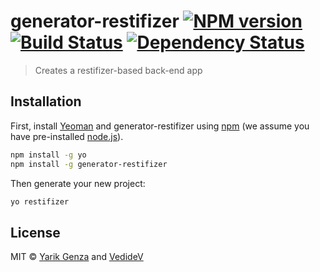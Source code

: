 # generator-restifizer [![NPM version][npm-image]][npm-url] [![Build Status][travis-image]][travis-url] [![Dependency Status][daviddm-image]][daviddm-url]
> Creates a restifizer-based back-end app

## Installation

First, install [Yeoman](http://yeoman.io) and generator-restifizer using [npm](https://www.npmjs.com/) (we assume you have pre-installed [node.js](https://nodejs.org/)).

```bash
npm install -g yo
npm install -g generator-restifizer
```

Then generate your new project:

```bash
yo restifizer
```

## License

MIT © [Yarik Genza]() and [VedideV]()


[npm-image]: https://badge.fury.io/js/generator-restifizer.svg
[npm-url]: https://npmjs.org/package/generator-restifizer
[travis-image]: https://travis-ci.org/yarikgenza/generator-restifizer.svg?branch=master
[travis-url]: https://travis-ci.org/yarikgenza/generator-restifizer
[daviddm-image]: https://david-dm.org/yarikgenza/generator-restifizer.svg?theme=shields.io
[daviddm-url]: https://david-dm.org/yarikgenza/generator-restifizer
